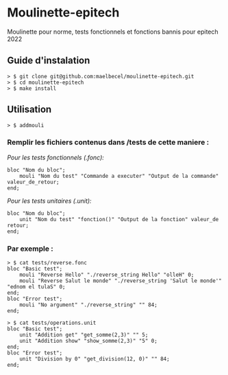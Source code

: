 # Moulinette-epitech

Moulinette pour norme, tests fonctionnels et fonctions bannis pour epitech 2022

## **Guide d'instalation**
```
> $ git clone git@github.com:maelbecel/moulinette-epitech.git
> $ cd moulinette-epitech
> $ make install
```

## **Utilisation**
```
> $ addmouli
```
### Remplir les fichiers contenus dans /tests de cette maniere :

*Pour les tests fonctionnels (.fonc):*
```
bloc "Nom du bloc";
    mouli "Nom du test" "Commande a executer" "Output de la commande" valeur_de_retour;
end;
```

*Pour les tests unitaires (.unit):*
```
bloc "Nom du bloc";
    unit "Nom du test" "fonction()" "Output de la fonction" valeur_de retour;
end;
```

### Par exemple :
```
> $ cat tests/reverse.fonc
bloc "Basic test";
    mouli "Reverse Hello" "./reverse_string Hello" "olleH" 0;
    mouli "Reverse Salut le monde" "./reverse_string 'Salut le monde'" "ednom el tulaS" 0;
end;
bloc "Error test";
    mouli "No argument" "./reverse_string" "" 84;
end;
```
```
> $ cat tests/operations.unit
bloc "Basic test";
    unit "Addition get" "get_somme(2,3)" "" 5;
    unit "Addition show" "show_somme(2,3)" "5" 0;
end;
bloc "Error test";
    unit "Division by 0" "get_division(12, 0)" "" 84;
end;
```
